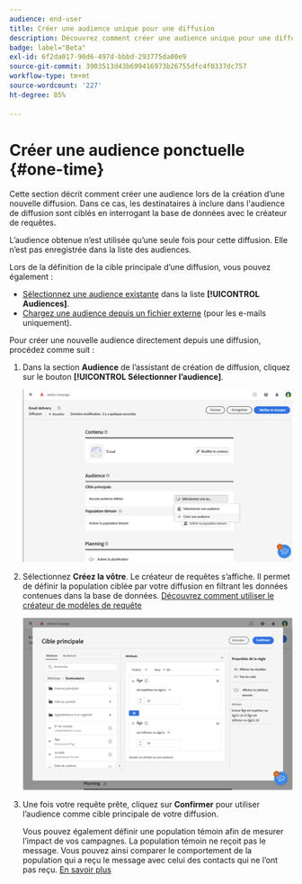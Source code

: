 ```yaml
---
audience: end-user
title: Créer une audience unique pour une diffusion
description: Découvrez comment créer une audience unique pour une diffusion.
badge: label="Beta"
exl-id: 6f2da017-90d6-497d-bbbd-293775da00e9
source-git-commit: 3903513d43b699416973b26755dfc4f0337dc757
workflow-type: tm+mt
source-wordcount: '227'
ht-degree: 85%

---
```


# Créer une audience ponctuelle {#one-time}

Cette section décrit comment créer une audience lors de la création d’une nouvelle diffusion. Dans ce cas, les destinataires à inclure dans l&#39;audience de diffusion sont ciblés en interrogant la base de données avec le créateur de requêtes.

L’audience obtenue n’est utilisée qu’une seule fois pour cette diffusion. Elle n’est pas enregistrée dans la liste des audiences.

Lors de la définition de la cible principale d’une diffusion, vous pouvez également :

* [Sélectionnez une audience existante](add-audience.md) dans la liste **[!UICONTROL Audiences]**.
* [Chargez une audience depuis un fichier externe](file-audience.md) (pour les e-mails uniquement).

Pour créer une nouvelle audience directement depuis une diffusion, procédez comme suit :

1. Dans la section **Audience** de l’assistant de création de diffusion, cliquez sur le bouton **[!UICONTROL Sélectionner l’audience]**.

   ![](assets/segment-builder0.png)

1. Sélectionnez **Créez la vôtre**. Le créateur de requêtes s’affiche. Il permet de définir la population ciblée par votre diffusion en filtrant les données contenues dans la base de données. [Découvrez comment utiliser le créateur de modèles de requête](../query/query-modeler-overview.md)

   ![](assets/segment-builder.png)

1. Une fois votre requête prête, cliquez sur **Confirmer** pour utiliser l’audience comme cible principale de votre diffusion.

   Vous pouvez également définir une population témoin afin de mesurer l’impact de vos campagnes. La population témoin ne reçoit pas le message. Vous pouvez ainsi comparer le comportement de la population qui a reçu le message avec celui des contacts qui ne l’ont pas reçu. [En savoir plus](control-group.md)
